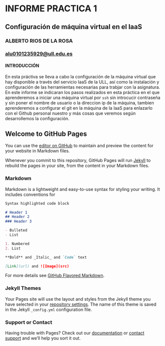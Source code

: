 # INFORME PRACTICA 1
## Configuración de máquina virtual en el IaaS
### ALBERTO RIOS DE LA ROSA
### alu0101235929@ull.edu.es

#### INTRODUCCIÓN

En esta práctiva se lleva a cabo la configuración de la máquina virtual que hay disponible a través del servicio IaaS de la ULL, así como la instalación y configuración de las herramientas necesarias para trabjar con la asignatura. En este informe se indicaran los pasos realizados en esta práctica en el que aprenderemos a iniciar una máquina virtual por `ssh` sin introcucir contraseña y sin poner el nombre de usuario o la direccion ip de la máquina, tambien aprenderemos a configurar el git en la máquina de la IaaS para enlazarlo con el Github personal nuestro y más cosas que veremos según desarrollemos la configuración.

## Welcome to GitHub Pages

You can use the [editor on GitHub](https://github.com/ULL-ESIT-INF-DSI-2021/ull-esit-inf-dsi-20-21-prct01-iaas-Espinette/edit/gh-pages/index.md) to maintain and preview the content for your website in Markdown files.

Whenever you commit to this repository, GitHub Pages will run [Jekyll](https://jekyllrb.com/) to rebuild the pages in your site, from the content in your Markdown files.

### Markdown

Markdown is a lightweight and easy-to-use syntax for styling your writing. It includes conventions for

```markdown
Syntax highlighted code block

# Header 1
## Header 2
### Header 3

- Bulleted
- List

1. Numbered
2. List

**Bold** and _Italic_ and `Code` text

[Link](url) and ![Image](src)
```

For more details see [GitHub Flavored Markdown](https://guides.github.com/features/mastering-markdown/).

### Jekyll Themes

Your Pages site will use the layout and styles from the Jekyll theme you have selected in your [repository settings](https://github.com/ULL-ESIT-INF-DSI-2021/ull-esit-inf-dsi-20-21-prct01-iaas-Espinette/settings). The name of this theme is saved in the Jekyll `_config.yml` configuration file.

### Support or Contact

Having trouble with Pages? Check out our [documentation](https://docs.github.com/categories/github-pages-basics/) or [contact support](https://support.github.com/contact) and we’ll help you sort it out.
